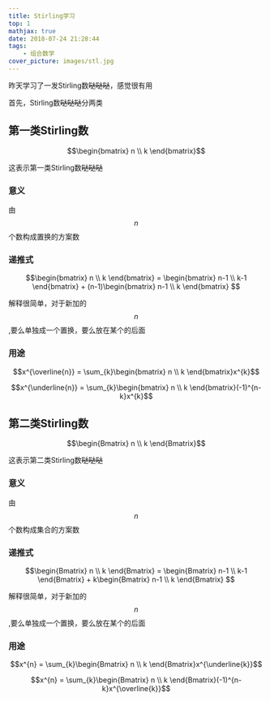 ```yaml
---
title: Stirling学习
top: 1
mathjax: true
date: 2018-07-24 21:28:44
tags:
	- 组合数学
cover_picture: images/stl.jpg
---
```

昨天学习了一发Stirling数~~哒哒哒~~，感觉很有用

首先，Stirling数~~哒哒哒~~分两类

## 第一类Stirling数
$$\begin{bmatrix} n \\ k \end{bmatrix}$$

这表示第一类Stirling数~~哒哒哒~~

### 意义

由 $$n$$ 个数构成置换的方案数

### 递推式

$$\begin{bmatrix} n \\ k \end{bmatrix} = \begin{bmatrix} n-1 \\ k-1 \end{bmatrix} + (n-1)\begin{bmatrix} n-1 \\ k \end{bmatrix} $$

解释很简单，对于新加的$$n$$,要么单独成一个置换，要么放在某个的后面

### 用途

$$x^{\overline{n}} = \sum_{k}\begin{bmatrix} n \\ k \end{bmatrix}x^{k}$$

$$x^{\underline{n}} = \sum_{k}\begin{bmatrix} n \\ k \end{bmatrix}(-1)^{n-k}x^{k}$$

## 第二类Stirling数
$$\begin{Bmatrix} n \\ k \end{Bmatrix}$$

这表示第二类Stirling数~~哒哒哒~~

### 意义

由 $$n$$ 个数构成集合的方案数

### 递推式

$$\begin{Bmatrix} n \\ k \end{Bmatrix} = \begin{Bmatrix} n-1 \\ k-1 \end{Bmatrix} + k\begin{Bmatrix} n-1 \\ k \end{Bmatrix} $$

解释很简单，对于新加的$$n$$,要么单独成一个置换，要么放在某个的后面

### 用途

$$x^{n} = \sum_{k}\begin{Bmatrix} n \\ k \end{Bmatrix}x^{\underline{k}}$$

$$x^{n} = \sum_{k}\begin{Bmatrix} n \\ k \end{Bmatrix}(-1)^{n-k}x^{\overline{k}}$$
